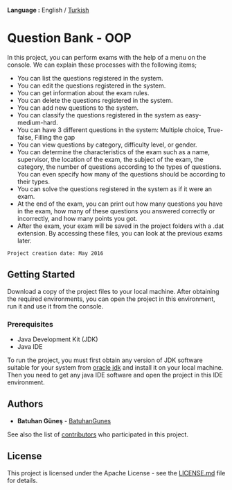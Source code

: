 **Language :** English / [Turkish](https://github.com/BatuhanGunes/QuestionBank-OOP/blob/master/README(Turkish).md)

# Question Bank - OOP

In this project, you can perform exams with the help of a menu on the console. We can explain these processes with the following items;

- You can list the questions registered in the system.
- You can edit the questions registered in the system.
- You can get information about the exam rules.
- You can delete the questions registered in the system.
- You can add new questions to the system.
- You can classify the questions registered in the system as easy-medium-hard.
- You can have 3 different questions in the system: Multiple choice, True-false, Filling the gap
- You can view questions by category, difficulty level, or gender.
- You can determine the characteristics of the exam such as a name, supervisor, the location of the exam, the subject of the exam, the category, the number of questions according to the types of questions. You can even specify how many of the questions should be according to their types.
- You can solve the questions registered in the system as if it were an exam.
- At the end of the exam, you can print out how many questions you have in the exam, how many of these questions you answered correctly or incorrectly, and how many points you got.
- After the exam, your exam will be saved in the project folders with a .dat extension. By accessing these files, you can look at the previous exams later.

`
Project creation date: May 2016
`

## Getting Started

Download a copy of the project files to your local machine. After obtaining the required environments, you can open the project in this environment, run it and use it from the console.

### Prerequisites

- Java Development Kit (JDK)
- Java IDE

To run the project, you must first obtain any version of JDK software suitable for your system from [oracle jdk](https://www.oracle.com/java/technologies/javase-downloads.html) and install it on your local machine. Then you need to get any java IDE software and open the project in this IDE environment.

## Authors

* **Batuhan Güneş**  - [BatuhanGunes](https://github.com/BatuhanGunes)

See also the list of [contributors](https://github.com/BatuhanGunes/QuestionBank-OOP/graphs/contributors) who participated in this project.

## License

This project is licensed under the Apache License - see the [LICENSE.md](https://github.com/BatuhanGunes/QuestionBank-OOP/blob/master/LICENSE) file for details.


